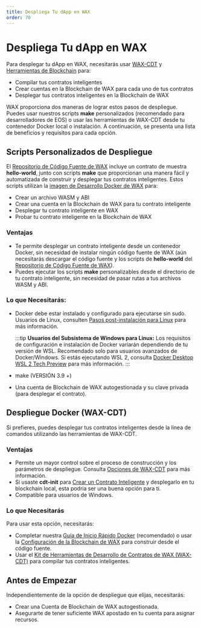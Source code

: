 ```yaml
---
title: Despliega Tu dApp en WAX
order: 70
---
```


# Despliega Tu dApp en WAX

Para desplegar tu dApp en WAX, necesitarás usar [WAX-CDT](/es/build/dapp-development/wax-cdt/) y [Herramientas de Blockchain](/es/build/tools/blockchain_tools) para:

- Compilar tus contratos inteligentes
- Crear cuentas en la Blockchain de WAX para cada uno de tus contratos
- Desplegar tus contratos inteligentes en la Blockchain de WAX

WAX proporciona dos maneras de lograr estos pasos de despliegue. Puedes usar nuestros scripts **make** personalizados (recomendado para desarrolladores de EOS) o usar las herramientas de WAX-CDT desde tu contenedor Docker local o instalación. A continuación, se presenta una lista de beneficios y requisitos para cada opción.

## Scripts Personalizados de Despliegue

El <a href="https://github.com/worldwide-asset-exchange/wax-blockchain" target="_blank">Repositorio de Código Fuente de WAX</a> incluye un contrato de muestra **hello-world**, junto con scripts **make** que proporcionan una manera fácil y automatizada de construir y desplegar tus contratos inteligentes. Estos scripts utilizan la <a href="https://hub.docker.com/r/waxteam/dev" target="_blank">imagen de Desarrollo Docker de WAX</a> para:

- Crear un archivo WASM y ABI
- Crear una cuenta en la Blockchain de WAX para tu contrato inteligente
- Desplegar tu contrato inteligente en WAX
- Probar tu contrato inteligente en la Blockchain de WAX

### Ventajas

- Te permite desplegar un contrato inteligente desde un contenedor Docker, sin necesidad de instalar ningún código fuente de WAX (aún necesitarás descargar el código fuente y los scripts de **hello-world** del <a href="https://github.com/worldwide-asset-exchange/wax-blockchain" target="_blank">Repositorio de Código Fuente de WAX</a>).
- Puedes ejecutar los scripts **make** personalizables desde el directorio de tu contrato inteligente, sin necesidad de pasar rutas a tus archivos WASM y ABI.

### Lo que Necesitarás:

- Docker debe estar instalado y configurado para ejecutarse sin sudo. Usuarios de Linux, consulten <a href="https://docs.docker.com/install/linux/linux-postinstall/" target="_blank">Pasos post-instalación para Linux</a> para más información.

  :::tip
  <strong>Usuarios del Subsistema de Windows para Linux:</strong> Los requisitos de configuración e instalación de Docker variarán dependiendo de tu versión de WSL. Recomendado solo para usuarios avanzados de Docker/Windows. Si estás ejecutando WSL 2, consulta <a href="https://docs.docker.com/docker-for-windows/wsl-tech-preview/" target="_blank">Docker Desktop WSL 2 Tech Preview</a> para más información.
  :::

- make (VERSIÓN 3.9 +)
- Una cuenta de Blockchain de WAX autogestionada y su clave privada (para desplegar el contrato).

## Despliegue Docker (WAX-CDT)

Si prefieres, puedes desplegar tus contratos inteligentes desde la línea de comandos utilizando las herramientas de WAX-CDT.

### Ventajas

- Permite un mayor control sobre el proceso de construcción y los parámetros de despliegue. Consulta [Opciones de WAX-CDT](/es/build/tools/cdt_options) para más información.
- Si usaste **cdt-init** para [Crear un Contrato Inteligente](/es/build/dapp-development/wax-cdt/cdt_use.html#compile-hello-world/) y desplegarlo en tu blockchain local, esta podría ser una buena opción para ti.
- Compatible para usuarios de Windows.

### Lo que Necesitarás

Para usar esta opción, necesitarás:

- Completar nuestra [Guía de Inicio Rápido Docker](/es/build/dapp-development/docker-setup/) (recomendado) o usar la [Configuración de la Blockchain de WAX](/es/build/dapp-development/wax-blockchain-setup/) para construir desde el código fuente.
- Usar el [Kit de Herramientas de Desarrollo de Contratos de WAX (WAX-CDT)](/es/build/dapp-development/wax-cdt/) para compilar tus contratos inteligentes.

## Antes de Empezar

Independientemente de la opción de despliegue que elijas, necesitarás:

- Crear una Cuenta de Blockchain de WAX autogestionada.
- Asegurarte de tener suficiente WAX apostado en tu cuenta para asignar recursos.

<ChildTableOfContents :max="2" title="Más contenidos de esta sección" />